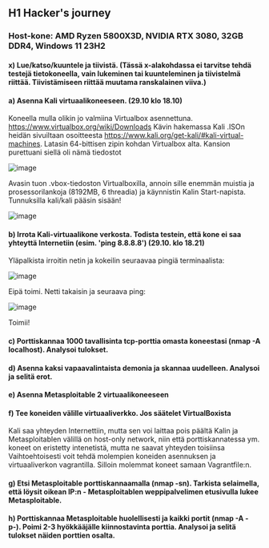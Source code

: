 ## H1 Hacker's journey
### Host-kone: AMD Ryzen 5800X3D, NVIDIA RTX 3080, 32GB DDR4, Windows 11 23H2

#### x) Lue/katso/kuuntele ja tiivistä. (Tässä x-alakohdassa ei tarvitse tehdä testejä tietokoneella, vain lukeminen tai kuunteleminen ja tiivistelmä riittää. Tiivistämiseen riittää muutama ranskalainen viiva.)



#### a) Asenna Kali virtuaalikoneeseen. (29.10 klo 18.10)
Koneella mulla olikin jo valmiina Virtualbox asennettuna. https://www.virtualbox.org/wiki/Downloads 
Kävin hakemassa Kali .ISOn heidän sivuiltaan osoitteesta https://www.kali.org/get-kali/#kali-virtual-machines.
Latasin 64-bittisen zipin kohdan Virtualbox alta. Kansion purettuani siellä oli nämä tiedostot 

![image](https://github.com/user-attachments/assets/07d8cd57-4172-4c1f-adfb-2e5fd71c7129)

Avasin tuon .vbox-tiedoston Virtualboxilla, annoin sille enemmän muistia ja prosessorilankoja (8192MB, 6 threadia) ja käynnistin Kalin Start-napista. 
Tunnuksilla kali/kali pääsin sisään!

![image](https://github.com/user-attachments/assets/e22b7418-e2fa-4c15-8045-29a93d055413)

#### b) Irrota Kali-virtuaalikone verkosta. Todista testein, että kone ei saa yhteyttä Internetiin (esim. 'ping 8.8.8.8') (29.10. klo 18.21)
Yläpalkista irroitin netin ja kokeilin seuraavaa pingiä terminaalista: 

![image](https://github.com/user-attachments/assets/ac1a69ce-ef7f-47e7-86eb-d45f7bbf0a03)

Eipä toimi. Netti takaisin ja seuraava ping:

![image](https://github.com/user-attachments/assets/343b2947-5d21-49e1-a1f4-b40343812d29)

Toimii!

  
####   c) Porttiskannaa 1000 tavallisinta tcp-porttia omasta koneestasi (nmap -A localhost). Analysoi tulokset.

  
####   d) Asenna kaksi vapaavalintaista demonia ja skannaa uudelleen. Analysoi ja selitä erot.

  
####   e) Asenna Metasploitable 2 virtuaalikoneeseen

  
####   f) Tee koneiden välille virtuaaliverkko. Jos säätelet VirtualBoxista
Kali saa yhteyden Internettiin, mutta sen voi laittaa pois päältä
Kalin ja Metasploitablen välillä on host-only network, niin että porttiskannatessa ym. koneet on eristetty intenetistä, mutta ne saavat yhteyden toisiinsa
Vaihtoehtoisesti voit tehdä molempien koneiden asennuksen ja virtuaaliverkon vagrantilla. Silloin molemmat koneet samaan Vagrantfile:n.

        
#### g) Etsi Metasploitable porttiskannaamalla (nmap -sn). Tarkista selaimella, että löysit oikean IP:n - Metasploitablen weppipalvelimen etusivulla lukee Metasploitable.


#### h) Porttiskannaa Metasploitable huolellisesti ja kaikki portit (nmap -A -p-). Poimi 2-3 hyökkääjälle kiinnostavinta porttia. Analysoi ja selitä tulokset näiden porttien osalta.
